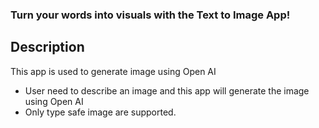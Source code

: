 ### Turn your words into visuals with the Text to Image App!
## Description

This app is used to generate image using Open AI 
- User need to describe an image and this app will generate the image using Open AI
- Only type safe image are supported.